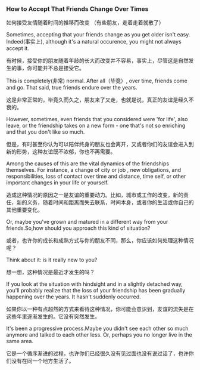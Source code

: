 ### How to Accept That Friends Change Over Times

如何接受友情随着时间的推移而改变 （有些朋友，走着走着就散了）

Sometimes, accepting that your friends change as you get older isn't easy. Indeed(事实上), although it's a natural occurence, you might not always accept it.

有时候，接受你的朋友随着年龄的长大而改变并不容易，事实上，尽管这是自然发生的事，你可能并不总是接受它。

This is completely(非常) normal. After all（毕竟）, over time, friends come and go. That said, true friends endure over the years.

这是非常正常的，毕竟久而久之，朋友来了又走，也就是说，真正的友谊是经久不衰的。

However, sometimes, even friends that you considered were 'for life', also leave, or the friendship takes on a new form - one that's not so enriching and that you don't like so much.

但是，有时甚至你认为可以陪伴终身的朋友也会离开，又或者你们的友谊会进入到新的形势，这种友谊既不浓郁，你也不再需要。

Among the causes of this are the vital dynamics of the friendships themselves. For instance, a change of city or job , new obligations, and responsibilities, loss of contact over time and distance, time self, or other important changes in your life or yourself.

造成这种情况的原因之一是友谊的重要动力。比如，城市或工作的改变，新的责任，新的义务，随着时间和距离而失去联系，时间本身，或者你的生活或你自己的其他重要变化。

Or, maybe you've grown and matured in a different way from your friends.So,how should you approach this kind of situation?

或者，也许你的成长和成熟方式与你的朋友不同，那么，你应该如何处理这种情况呢？

Think about it: is it really new to you?

想一想，这种情况是最近才发生的吗？

If you look at the situation with hindsight and in a slightly detached way, you'll probably realize that the loss of your friendship has been gradually happening over the years. It hasn't suddenly occurred.

如果你以一种有点超然的方式来看待这种情况，你可能会意识到，友谊的流失是在这些年里逐渐发生的。它没有突然发生。

It's been a progressive process.Maybe you didn't see each other so much anymore and talked to each other less. Or, perhaps you no longer live in the same area.

它是一个循序渐进的过程，也许你们已经很久没有见过面也没有说过话了，也许你们没有在同一个地方生活了。

